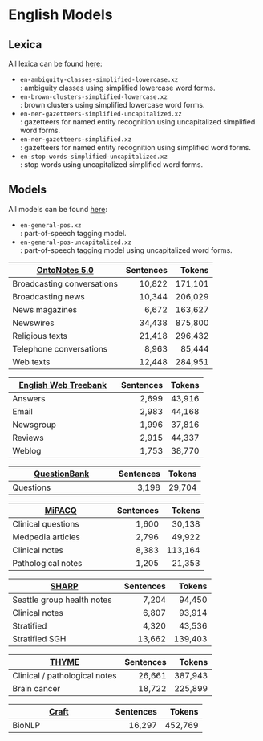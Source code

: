 # English Models

## Lexica

All lexica can be found [here](src/main/resources/edu/emory/mathcs/nlp/english/lexica):

* `en-ambiguity-classes-simplified-lowercase.xz`<br>: ambiguity classes using simplified lowercase word forms.
* `en-brown-clusters-simplified-lowercase.xz`<br>: brown clusters using simplified lowercase word forms. 
* `en-ner-gazetteers-simplified-uncapitalized.xz`<br>: gazetteers for named entity recognition using uncapitalized simplified word forms.
* `en-ner-gazetteers-simplified.xz`<br>: gazetteers for named entity recognition using simplified word forms.
* `en-stop-words-simplified-uncapitalized.xz`<br>: stop words using uncapitalized simplified word forms.

## Models

All models can be found [here](src/main/resources/edu/emory/mathcs/nlp/english/models):

* `en-general-pos.xz`<br>: part-of-speech tagging model.
* `en-general-pos-uncapitalized.xz`<br>: part-of-speech tagging model using uncapitalized word forms.

| [OntoNotes 5.0](https://catalog.ldc.upenn.edu/LDC2013T19) | Sentences | Tokens |
| -------------------------- | -----: | ------: |
| Broadcasting conversations | 10,822 | 171,101 |
| Broadcasting news          | 10,344 | 206,029 |
| News magazines             |  6,672 | 163,627 |
| Newswires                  | 34,438 | 875,800 |
| Religious texts            | 21,418 | 296,432 |
| Telephone conversations    |  8,963 |  85,444 |
| Web texts                  | 12,448 | 284,951 |

| &nbsp;&nbsp;&nbsp;[English Web Treebank](https://catalog.ldc.upenn.edu/LDC2012T13)&nbsp;&nbsp;&nbsp; | Sentences | Tokens |
| --------- | ----: | -----: |
| Answers   | 2,699 | 43,916 |
| Email     | 2,983 | 44,168 |
| Newsgroup | 1,996 | 37,816 |
| Reviews   | 2,915 | 44,337 |
| Weblog    | 1,753 | 38,770 |

| &nbsp;&nbsp;&nbsp;&nbsp;&nbsp;&nbsp;&nbsp;&nbsp;&nbsp;&nbsp;[QuestionBank](http://www.computing.dcu.ie/~jjudge/qtreebank/)&nbsp;&nbsp;&nbsp;&nbsp;&nbsp;&nbsp;&nbsp;&nbsp;&nbsp;&nbsp; | Sentences | Tokens |
| --------- | ----: | -----: |
| Questions | 3,198 | 29,704 |

| &nbsp;&nbsp;&nbsp;&nbsp;&nbsp;&nbsp;&nbsp;&nbsp;&nbsp;&nbsp;&nbsp;&nbsp;&nbsp;&nbsp;&nbsp;[MiPACQ](http://clear.colorado.edu/compsem/index.php?page=endendsystems&sub=mipacq)&nbsp;&nbsp;&nbsp;&nbsp;&nbsp;&nbsp;&nbsp;&nbsp;&nbsp;&nbsp;&nbsp;&nbsp;&nbsp;&nbsp;&nbsp; | Sentences | Tokens |
| ------------------- | --------------: | -----------: |
| Clinical questions  | 1,600           |  30,138      |
| Medpedia articles   | 2,796           |  49,922      |
| Clinical notes      | 8,383           | 113,164      |
| Pathological notes  | 1,205           |  21,353      |

| [SHARP](http://informatics.mayo.edu/sharp/index.php/Main_Page) | Sentences | Tokens |
| -------------------------------------- | -----: | ------: |
| Seattle group health notes&nbsp;&nbsp; |  7,204 |  94,450 |
| Clinical notes                         |  6,807 |  93,914 |
| Stratified                             |  4,320 |  43,536 |
| Stratified SGH                         | 13,662 | 139,403 |

| [THYME](http://clear.colorado.edu/compsem/index.php?page=endendsystems&sub=temporal) | Sentences | Tokens |
| ----------------------------- | -----: | ------: |
| Clinical / pathological notes | 26,661 | 387,943 |
| Brain cancer                  | 18,722 | 225,899 |

| &nbsp;&nbsp;&nbsp;&nbsp;&nbsp;&nbsp;&nbsp;&nbsp;&nbsp;&nbsp;&nbsp;&nbsp;&nbsp;&nbsp;&nbsp;&nbsp;&nbsp;[Craft](http://bionlp-corpora.sourceforge.net/CRAFT/)&nbsp;&nbsp;&nbsp;&nbsp;&nbsp;&nbsp;&nbsp;&nbsp;&nbsp;&nbsp;&nbsp;&nbsp;&nbsp;&nbsp;&nbsp;&nbsp;&nbsp;&nbsp; | Sentences | Tokens |
| ------ | -----: | -------: |
| BioNLP | 16,297 |  452,769 |
